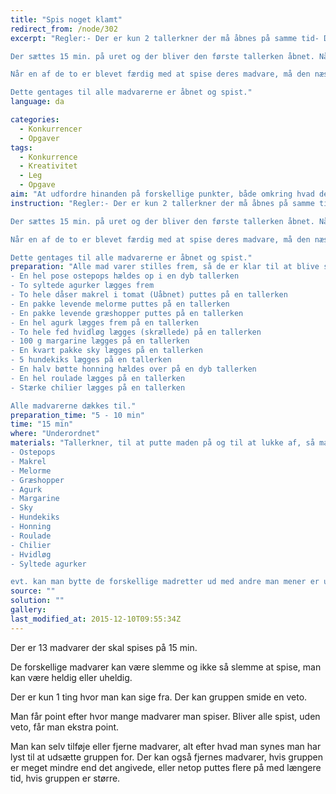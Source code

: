 ```yaml
---
title: "Spis noget klamt"
redirect_from: /node/302
excerpt: "Regler:- Der er kun 2 tallerkner der må åbnes på samme tid- Den person der bliver valgt til at spise den madvarer der gemmer sig, er den eneste der må spise madvaren- Når der bliver lukket op for madvaren, må der godt blive snakket om hvem der tager maden- Alle i gruppen skal mindst spise én madvarer. dvs. er man 10 i gruppen, skal alle 10 have spist en madvarer og tre fra gruppen spiser noget ekstra.- Man må smide en veto. Hvis vetoen bliver smidt SKAL alle andre madvarer spises. Man kan ikke trække vetoen tilbage når man først er gået videre til den næste madvare.

Der sættes 15 min. på uret og der bliver den første tallerken åbnet. Når første person er gået i gang med at spise må den næste tallerken blive åbnet.

Når en af de to er blevet færdig med at spise deres madvare, må den næste blive åbnet.

Dette gentages til alle madvarerne er åbnet og spist."
language: da

categories: 
  - Konkurrencer
  - Opgaver
tags: 
  - Konkurrence
  - Kreativitet
  - Leg
  - Opgave
aim: "At udfordre hinanden på forskellige punkter, både omkring hvad der spises og med tidspres."
instruction: "Regler:- Der er kun 2 tallerkner der må åbnes på samme tid- Den person der bliver valgt til at spise den madvarer der gemmer sig, er den eneste der må spise madvaren- Når der bliver lukket op for madvaren, må der godt blive snakket om hvem der tager maden- Alle i gruppen skal mindst spise én madvarer. dvs. er man 10 i gruppen, skal alle 10 have spist en madvarer og tre fra gruppen spiser noget ekstra.- Man må smide en veto. Hvis vetoen bliver smidt SKAL alle andre madvarer spises. Man kan ikke trække vetoen tilbage når man først er gået videre til den næste madvare.

Der sættes 15 min. på uret og der bliver den første tallerken åbnet. Når første person er gået i gang med at spise må den næste tallerken blive åbnet.

Når en af de to er blevet færdig med at spise deres madvare, må den næste blive åbnet.

Dette gentages til alle madvarerne er åbnet og spist."
preparation: "Alle mad varer stilles frem, så de er klar til at blive spist. 
- En hel pose ostepops hældes op i en dyb tallerken
- To syltede agurker lægges frem
- To hele dåser makrel i tomat (Uåbnet) puttes på en tallerken 
- En pakke levende melorme puttes på en tallerken
- En pakke levende græshopper puttes på en tallerken 
- En hel agurk lægges frem på en tallerken
- To hele fed hvidløg lægges (skrællede) på en tallerken 
- 100 g margarine lægges på en tallerken
- En kvart pakke sky lægges på en tallerken
- 5 hundekiks lægges på en tallerken
- En halv bøtte honning hældes over på en dyb tallerken
- En hel roulade lægges på en tallerken
- Stærke chilier lægges på en tallerken

Alle madvarerne dækkes til."
preparation_time: "5 - 10 min"
time: "15 min"
where: "Underordnet"
materials: "Tallerkner, til at putte maden på og til at lukke af, så man ikke kan se hvad man skal spise
- Ostepops
- Makrel
- Melorme
- Græshopper 
- Agurk 
- Margarine 
- Sky
- Hundekiks
- Honning
- Roulade
- Chilier
- Hvidløg
- Syltede agurker

evt. kan man bytte de forskellige madretter ud med andre man mener er udfordrende"
source: ""
solution: ""
gallery:
last_modified_at: 2015-12-10T09:55:34Z
---
```

Der er 13 madvarer der skal spises på 15 min.

De forskellige madvarer kan være slemme og ikke så slemme at spise, man kan være heldig eller uheldig.

Der er kun 1 ting hvor man kan sige fra. Der kan gruppen smide en veto.

Man får point efter hvor mange madvarer man spiser. Bliver alle spist, uden veto, får man ekstra point.

Man kan selv tilføje eller fjerne madvarer, alt efter hvad man synes man har lyst til at udsætte gruppen for. Der kan også fjernes madvarer, hvis gruppen er meget mindre end det angivede, eller netop puttes flere på med længere tid, hvis gruppen er større.
